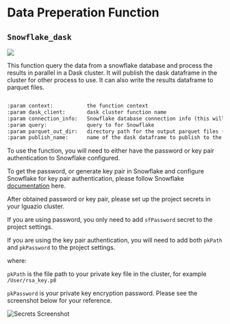 # **Data Preperation Function**

## `Snowflake_dask`

![](img/snowflake-dask.png)

This function query the data from a snowflake database and process the results 
in parallel in a Dask cluster. 
It will publish the dask dataframe in the cluster for other process to use.
It can also write the results dataframe to parquet files.

```markdown

:param context:           the function context
:param dask_client:       dask cluster function name
:param connection_info:   Snowflake database connection info (this will be in a secret later)
:param query:             query to for Snowflake
:param parquet_out_dir:   directory path for the output parquet files (default None, not write out)
:param publish_name:      name of the dask dataframe to publish to the dask cluster (default None, not publish)
```

To use the function, you will need to either have the password or key pair authentication to Snowflake configured. 

To get the password, or generate key pair in Snowflake and configure Snowflake for key pair authentication, please follow Snowflake [documentation](https://docs.snowflake.com/en/user-guide/key-pair-auth.html) here.

After obtained password or key pair, please set up the project secrets in your Iguazio cluster. 

If you are using password, you only need to add ```sfPassword``` secret to the project settings. 

If you are using the key pair authentication, you will need to add both ```pkPath``` and ```pkPassword``` to the project settings.

 where: 
 
 ```pkPath``` is the file path to your private key file in the cluster, for example ```/User/rsa_key.p8``` 
 
```pkPassword``` is your private key encryption password. Please see the screenshot below for your reference.

![Secrets Screenshot](img/iguazio-project-secrets.png)
